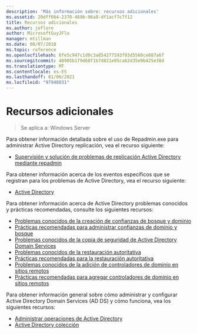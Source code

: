 ```yaml
---
description: 'Más información sobre: recursos adicionales'
ms.assetid: 20dff664-2370-469b-96a8-df1acf7c7f12
title: Recursos adicionales
ms.author: joflore
author: MicrosoftGuyJFlo
manager: mtillman
ms.date: 08/07/2018
ms.topic: reference
ms.openlocfilehash: 6fe5c947c1d0c3a854277593f03d5560ce687a6f
ms.sourcegitcommit: 40905b1f9d68f1b7d821e05cab2d35e9b425e38d
ms.translationtype: MT
ms.contentlocale: es-ES
ms.lasthandoff: 01/06/2021
ms.locfileid: "97948031"
---
```

# <a name="additional-resources"></a>Recursos adicionales

>Se aplica a: Windows Server

Para obtener información detallada sobre el uso de Repadmin.exe para administrar Active Directory replicación, vea el recurso siguiente:

- [Supervisión y solución de problemas de replicación Active Directory mediante repadmin](https://go.microsoft.com/fwlink/?LinkId=122830)

Para obtener información acerca de los eventos específicos que se registran para los problemas de Active Directory, vea el recurso siguiente:

- [Active Directory](https://go.microsoft.com/fwlink/?LinkId=122877)

Para obtener información acerca de Active Directory problemas conocidos y prácticas recomendadas, consulte los siguientes recursos:

- [Problemas conocidos de la creación de confianzas de bosque y dominio](https://go.microsoft.com/fwlink/?LinkId=128784)
- [Prácticas recomendadas para administrar confianzas de dominio y bosque](https://go.microsoft.com/fwlink/?LinkId=128785)
- [Problemas conocidos de la copia de seguridad de Active Directory Domain Services](https://go.microsoft.com/fwlink/?LinkId=128793)
- [Problemas conocidos de la restauración autoritativa](https://go.microsoft.com/fwlink/?LinkId=128788)
- [Prácticas recomendadas para la restauración autoritativa](https://go.microsoft.com/fwlink/?LinkId=128791)
- [Problemas conocidos de la adición de controladores de dominio en sitios remotos](https://go.microsoft.com/fwlink/?LinkId=128794)
- [Prácticas recomendadas para agregar controladores de dominio en sitios remotos](https://go.microsoft.com/fwlink/?LinkId=128796)

Para obtener información general sobre cómo administrar y configurar Active Directory Domain Services (AD DS) y cómo funciona, vea los siguientes recursos:

- [Administrar operaciones de Active Directory](https://go.microsoft.com/fwlink/?LinkId=128798)
- [Active Directory colección](https://go.microsoft.com/fwlink/?LinkId=34157)
